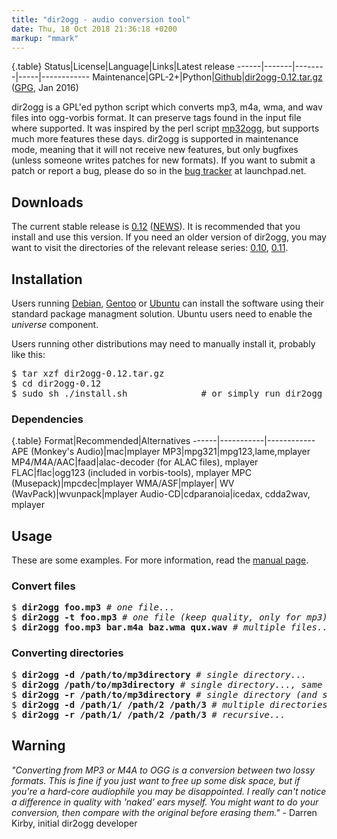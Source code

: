 ```yaml
---
title: "dir2ogg - audio conversion tool"
date: Thu, 18 Oct 2018 21:36:18 +0200
markup: "mmark"
---
```




{.table}
Status|License|Language|Links|Latest release
------|-------|--------|-----|------------
Maintenance|GPL-2+|Python|[Github](https://www.github.com/julian-klode/dir2ogg)|[dir2ogg-0.12.tar.gz](0.12/dir2ogg-0.12.tar.gz) ([GPG](0.12/dir2ogg-0.12.tar.gz.asc), Jan 2016)


dir2ogg is a GPL'ed python script which converts mp3, m4a, wma, and wav files
into ogg-vorbis format. It can preserve tags found in the input file where
supported.  It was inspired by the perl script [mp32ogg](http://faceprint.com/code/),
but supports much more features these days. dir2ogg is supported in maintenance
mode, meaning that it will not receive new features, but only bugfixes
(unless someone writes patches for new formats). If you want to submit a patch
or report a bug, please do so in the [bug tracker](https://bugs.launchpad.net/dir2ogg/)
at launchpad.net.

## Downloads
The current stable release is [0.12](0.12/dir2ogg-0.12.tar.gz) ([NEWS](NEWS)). It is recommended
that you install and use this version.
If you need an older version of dir2ogg, you may want to visit the directories
of the relevant release series: [0.10](0.10), [0.11](0.11).

## Installation
Users running [Debian](http://packages.debian.org/dir2ogg),
[Gentoo](http://packages.gentoo.org/package/media-sound/dir2ogg) or
[Ubuntu](http://packages.ubuntu.com/dir2ogg) can install the
software using their standard package managment solution.
Ubuntu users need to enable the *universe* component.

Users running other distributions may need to manually install it, probably
like this:

<pre>
$ tar xzf dir2ogg-0.12.tar.gz
$ cd dir2ogg-0.12
$ sudo sh ./install.sh              # or simply run dir2ogg via ./dir2ogg
</pre>

### Dependencies

{.table}
Format|Recommended|Alternatives
------|-----------|------------
APE (Monkey's Audio)|mac|mplayer
MP3|mpg321|mpg123,lame,mplayer
MP4/M4A/AAC|faad|alac-decoder (for ALAC files), mplayer
FLAC|flac|ogg123 (included in vorbis-tools), mplayer
MPC (Musepack)|mpcdec|mplayer
WMA/ASF|mplayer|
WV (WavPack)|wvunpack|mplayer
Audio-CD|cdparanoia|icedax, cdda2wav, mplayer

## Usage
These are some examples. For more information, read the [manual page](usage).

### Convert files

<pre>$ <b>dir2ogg foo.mp3</b> # <em>one file...</em>
$ <b>dir2ogg -t foo.mp3</b> # <em>one file (keep quality, only for mp3)...</em>
$ <b>dir2ogg foo.mp3 bar.m4a baz.wma qux.wav</b> # <em>multiple files...</em>
</pre>

### Converting directories

<pre>$ <b>dir2ogg -d /path/to/mp3directory</b> # <em>single directory...</em>
$ <b>dir2ogg /path/to/mp3directory</b> # <em>single directory..., same as previous one.</em>
$ <b>dir2ogg -r /path/to/mp3directory</b> # <em>single directory (and subdirs)...</em>
$ <b>dir2ogg -d /path/1/ /path/2 /path/3</b> # <em>multiple directories...</em>
$ <b>dir2ogg -r /path/1/ /path/2 /path/3</b> # <em>recursive...</em></pre>

## Warning
_"Converting from MP3 or M4A to OGG is a conversion between two lossy formats.
This is fine if you just want to free up some disk space, but if you're a
hard-core audiophile you may be disappointed. I really can't notice a difference
in quality with 'naked' ears myself. You might want to do your conversion, then
compare with the original before erasing them."_ - Darren Kirby, initial
dir2ogg developer

